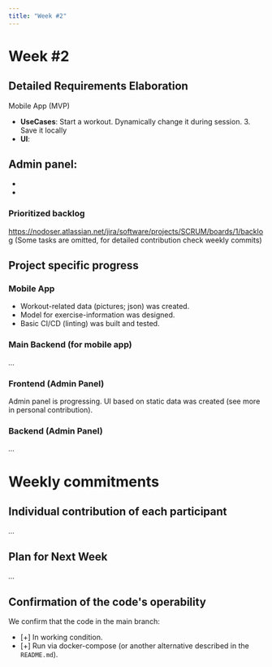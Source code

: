 ```yaml
---
title: "Week #2"
---
```


# **Week #2**

## Detailed Requirements Elaboration

Mobile App (MVP)
- **UseCases**: Start a workout. Dynamically change it during session. 3. Save it locally
- **UI**: 

Admin panel:
-
-
-

### Prioritized backlog

https://nodoser.atlassian.net/jira/software/projects/SCRUM/boards/1/backlog
(Some tasks are omitted, for detailed contribution check weekly commits)

## Project specific progress

### Mobile App

- Workout-related data (pictures; json) was created.
- Model for exercise-information was designed. 
- Basic CI/CD (linting) was built and tested. 

### Main Backend (for mobile app)

*...*

### Frontend (Admin Panel)

Admin panel is progressing.
UI based on static data was created (see more in personal contribution).

### Backend (Admin Panel)

*...*

# Weekly commitments

## Individual contribution of each participant

*...*

## Plan for Next Week

*...*

## Confirmation of the code's operability

We confirm that the code in the main branch:
- [+] In working condition.
- [+] Run via docker-compose (or another alternative described in the `README.md`).